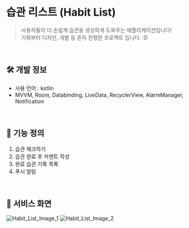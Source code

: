 # 습관 리스트 (Habit List)

> 사용자들이 더 손쉽게 습관을 생성하게 도와주는 애플리케이션입니다! </br>
> 기획부터 디자인, 개발 등 혼자 진행한 프로젝트 입니다. :D

</br>

## 🛠️ 개발 정보
- 사용 언어 : kotlin
- MVVM, Room, Databinding, LiveData, RecyclerView, AlarmManager, Notification

</br>

## 📖 기능 정의
1. 습관 체크하기
2. 습관 완료 후 커멘트 작성
3. 완료 습관 기록 목록
4. 푸시 알림

</br>

## 👀 서비스 화면
![Habit_List_Image_1](https://github.com/YouHyein-hi/making_a_habit/assets/88173418/7a7175b1-b82e-467e-bc02-c1dd84e1fb69)
![Habit_List_Image_2](https://github.com/YouHyein-hi/making_a_habit/assets/88173418/2f7fcbaa-b805-4dc1-80fc-fb613a10e8ea)
